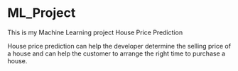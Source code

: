 # ML_Project

This is my Machine Learning project
House Price Prediction

House price prediction can help the developer determine the selling price of a house and can help the customer to arrange the right time to purchase a house.
